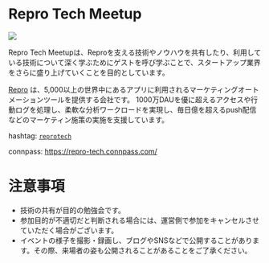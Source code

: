 # Repro Tech Meetup

![](https://github.com/reproio/repro-tech-meetup/blob/master/assets/images/repro-tech-meetup-banner-wide.png?raw=true)

Repro Tech Meetupは、Reproを支える技術やノウハウを共有したり、利用している技術について深く学ぶためにゲストを呼び学ぶことで、スタートアップ業界をさらに盛り上げていくことを目的としています。

[Repro](https://repro.io) は、5,000以上の世界中にあるアプリに利用されるマーケティングオートメーションツールを提供する会社です。
1000万DAUを優に超えるアクセスや行動ログを処理し、柔軟な分析ワークロードを実現し、毎日億を超えるpush配信などのマーケティン施策の実施を支援しています。

hashtag: [`reprotech`](https://twitter.com/hashtag/reprotech)

connpass: https://repro-tech.connpass.com/

# 注意事項

- 技術の共有が目的の勉強会です。
- 参加目的が不適切だと判断される場合には、運営側で参加をキャンセルさせていただく場合がございます。
- イベントの様子を撮影・録画し、ブログやSNSなどで公開することがあります。その際、来場者の姿も公開されることがあることをご了承ください。
